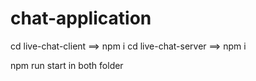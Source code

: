 # chat-application
cd live-chat-client ==> npm i
cd live-chat-server ==> npm i


npm run start in  both folder 
